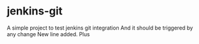 # jenkins-git

A simple project to test jenkins git integration
And it should be triggered by any change 
New line added.
Plus
